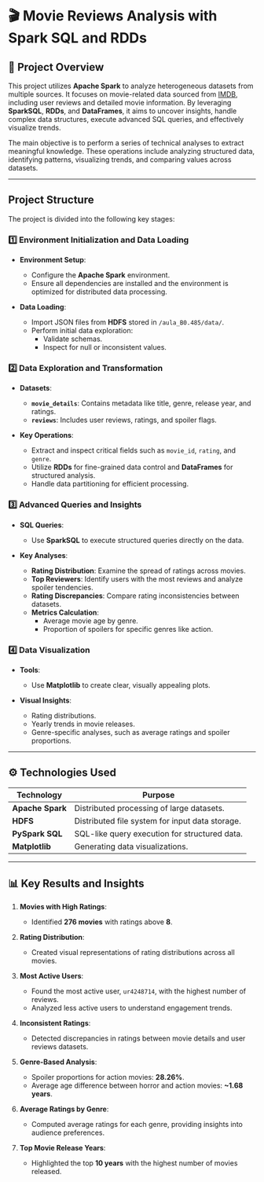 # 🎬 Movie Reviews Analysis with Spark SQL and RDDs

## 📖 Project Overview
This project utilizes **Apache Spark** to analyze heterogeneous datasets from multiple sources. It focuses on movie-related data sourced from [IMDB](https://www.imdb.com/), including user reviews and detailed movie information. By leveraging **SparkSQL**, **RDDs**, and **DataFrames**, it aims to uncover insights, handle complex data structures, execute advanced SQL queries, and effectively visualize trends.

The main objective is to perform a series of technical analyses to extract meaningful knowledge. These operations include analyzing structured data, identifying patterns, visualizing trends, and comparing values across datasets.

---

##  Project Structure

The project is divided into the following key stages:

### 1️⃣ Environment Initialization and Data Loading
- **Environment Setup**:
  - Configure the **Apache Spark** environment.
  - Ensure all dependencies are installed and the environment is optimized for distributed data processing.

- **Data Loading**:
  - Import JSON files from **HDFS** stored in `/aula_B0.485/data/`.
  - Perform initial data exploration:
    - Validate schemas.
    - Inspect for null or inconsistent values.

### 2️⃣ Data Exploration and Transformation
- **Datasets**:
  - **`movie_details`**: Contains metadata like title, genre, release year, and ratings.
  - **`reviews`**: Includes user reviews, ratings, and spoiler flags.

- **Key Operations**:
  - Extract and inspect critical fields such as `movie_id`, `rating`, and `genre`.
  - Utilize **RDDs** for fine-grained data control and **DataFrames** for structured analysis.
  - Handle data partitioning for efficient processing.

### 3️⃣ Advanced Queries and Insights
- **SQL Queries**:
  - Use **SparkSQL** to execute structured queries directly on the data.

- **Key Analyses**:
  - **Rating Distribution**: Examine the spread of ratings across movies.
  - **Top Reviewers**: Identify users with the most reviews and analyze spoiler tendencies.
  - **Rating Discrepancies**: Compare rating inconsistencies between datasets.
  - **Metrics Calculation**: 
    - Average movie age by genre.
    - Proportion of spoilers for specific genres like action.

### 4️⃣ Data Visualization
- **Tools**:
  - Use **Matplotlib** to create clear, visually appealing plots.
  
- **Visual Insights**:
  - Rating distributions.
  - Yearly trends in movie releases.
  - Genre-specific analyses, such as average ratings and spoiler proportions.

---

## ⚙️ Technologies Used

| Technology       | Purpose                                |
|-------------------|----------------------------------------|
| **Apache Spark**  | Distributed processing of large datasets. |
| **HDFS**          | Distributed file system for input data storage. |
| **PySpark SQL**   | SQL-like query execution for structured data. |
| **Matplotlib**    | Generating data visualizations.        |

---

## 📊 Key Results and Insights

1. **Movies with High Ratings**:
   - Identified **276 movies** with ratings above **8**.

2. **Rating Distribution**:
   - Created visual representations of rating distributions across all movies.

3. **Most Active Users**:
   - Found the most active user, `ur4248714`, with the highest number of reviews.
   - Analyzed less active users to understand engagement trends.

4. **Inconsistent Ratings**:
   - Detected discrepancies in ratings between movie details and user reviews datasets.

5. **Genre-Based Analysis**:
   - Spoiler proportions for action movies: **28.26%**.
   - Average age difference between horror and action movies: **~1.68 years**.

6. **Average Ratings by Genre**:
   - Computed average ratings for each genre, providing insights into audience preferences.

7. **Top Movie Release Years**:
   - Highlighted the top **10 years** with the highest number of movies released.

